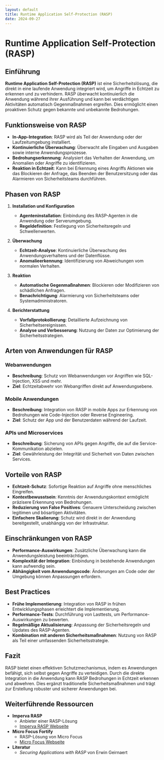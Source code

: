 ```yaml
---
layout: default
title: Runtime Application Self-Protection (RASP)
date: 2024-09-27
---
```


# Runtime Application Self-Protection (RASP)

## Einführung

**Runtime Application Self-Protection (RASP)** ist eine Sicherheitslösung, die direkt in eine laufende Anwendung integriert wird, um Angriffe in Echtzeit zu erkennen und zu verhindern. RASP überwacht kontinuierlich die Anwendung während ihrer Ausführung und kann bei verdächtigen Aktivitäten automatisch Gegenmaßnahmen ergreifen. Dies ermöglicht einen proaktiven Schutz gegen bekannte und unbekannte Bedrohungen.

## Funktionsweise von RASP

- **In-App-Integration**: RASP wird als Teil der Anwendung oder der Laufzeitumgebung installiert.
- **Kontinuierliche Überwachung**: Überwacht alle Eingaben und Ausgaben sowie interne Anwendungsprozesse.
- **Bedrohungserkennung**: Analysiert das Verhalten der Anwendung, um Anomalien oder Angriffe zu identifizieren.
- **Reaktion in Echtzeit**: Kann bei Erkennung eines Angriffs Aktionen wie das Blockieren der Anfrage, das Beenden der Benutzersitzung oder das Alarmieren von Sicherheitsteams durchführen.

## Phasen von RASP

1. **Installation und Konfiguration**
   - **Agenteninstallation**: Einbindung des RASP-Agenten in die Anwendung oder Serverumgebung.
   - **Regeldefinition**: Festlegung von Sicherheitsregeln und Schwellenwerten.

2. **Überwachung**
   - **Echtzeit-Analyse**: Kontinuierliche Überwachung des Anwendungsverhaltens und der Datenflüsse.
   - **Anomalieerkennung**: Identifizierung von Abweichungen vom normalen Verhalten.

3. **Reaktion**
   - **Automatische Gegenmaßnahmen**: Blockieren oder Modifizieren von schädlichen Anfragen.
   - **Benachrichtigung**: Alarmierung von Sicherheitsteams oder Systemadministratoren.

4. **Berichterstattung**
   - **Vorfallprotokollierung**: Detaillierte Aufzeichnung von Sicherheitsereignissen.
   - **Analyse und Verbesserung**: Nutzung der Daten zur Optimierung der Sicherheitsstrategien.

## Arten von Anwendungen für RASP

### Webanwendungen

- **Beschreibung**: Schutz von Webanwendungen vor Angriffen wie SQL-Injection, XSS und mehr.
- **Ziel**: Echtzeitabwehr von Webangriffen direkt auf Anwendungsebene.

### Mobile Anwendungen

- **Beschreibung**: Integration von RASP in mobile Apps zur Erkennung von Bedrohungen wie Code-Injection oder Reverse Engineering.
- **Ziel**: Schutz der App und der Benutzerdaten während der Laufzeit.

### APIs und Microservices

- **Beschreibung**: Sicherung von APIs gegen Angriffe, die auf die Service-Kommunikation abzielen.
- **Ziel**: Gewährleistung der Integrität und Sicherheit von Daten zwischen Services.

## Vorteile von RASP

- **Echtzeit-Schutz**: Sofortige Reaktion auf Angriffe ohne menschliches Eingreifen.
- **Kontextbewusstsein**: Kenntnis der Anwendungskontext ermöglicht präzisere Erkennung von Bedrohungen.
- **Reduzierung von False Positives**: Genauere Unterscheidung zwischen legitimen und bösartigen Aktivitäten.
- **Einfachere Skalierung**: Schutz wird direkt in der Anwendung bereitgestellt, unabhängig von der Infrastruktur.

## Einschränkungen von RASP

- **Performance-Auswirkungen**: Zusätzliche Überwachung kann die Anwendungsleistung beeinträchtigen.
- **Komplexität der Integration**: Einbindung in bestehende Anwendungen kann aufwendig sein.
- **Abhängigkeit vom Anwendungscode**: Änderungen am Code oder der Umgebung können Anpassungen erfordern.

## Best Practices

- **Frühe Implementierung**: Integration von RASP in frühen Entwicklungsphasen erleichtert die Implementierung.
- **Performance-Tests**: Durchführung von Lasttests, um Performance-Auswirkungen zu bewerten.
- **Regelmäßige Aktualisierung**: Anpassung der Sicherheitsregeln und Updates des RASP-Agenten.
- **Kombination mit anderen Sicherheitsmaßnahmen**: Nutzung von RASP als Teil einer umfassenden Sicherheitsstrategie.

## Fazit

RASP bietet einen effektiven Schutzmechanismus, indem es Anwendungen befähigt, sich selbst gegen Angriffe zu verteidigen. Durch die direkte Integration in die Anwendung kann RASP Bedrohungen in Echtzeit erkennen und abwehren. Dies ergänzt traditionelle Sicherheitsmaßnahmen und trägt zur Erstellung robuster und sicherer Anwendungen bei.

## Weiterführende Ressourcen

- **Imperva RASP**
  - Anbieter einer RASP-Lösung
  - [Imperva RASP Webseite](https://www.imperva.com/products/runtime-application-self-protection-rasp/)
- **Micro Focus Fortify**
  - RASP-Lösung von Micro Focus
  - [Micro Focus Webseite](https://www.microfocus.com/en-us/cyberres/application-security)
- **Literatur**
  - *Securing Applications with RASP* von Erwin Geirnaert

